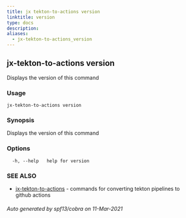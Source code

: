 ```yaml
---
title: jx tekton-to-actions version
linktitle: version
type: docs
description: 
aliases:
  - jx-tekton-to-actions_version
---
```


## jx-tekton-to-actions version

Displays the version of this command

### Usage

```
jx-tekton-to-actions version
```

### Synopsis

Displays the version of this command

### Options

```
  -h, --help   help for version
```

### SEE ALSO

* [jx-tekton-to-actions](jx-tekton-to-actions)	 - commands for converting tekton pipelines to github actions

###### Auto generated by spf13/cobra on 11-Mar-2021
